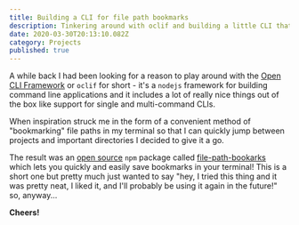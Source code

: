 ```yaml
---
title: Building a CLI for file path bookmarks
description: Tinkering around with oclif and building a little CLI that I published to npm
date: 2020-03-30T20:13:10.082Z
category: Projects
published: true
---
```

A while back I had been looking for a reason to play around with the [Open CLI Framework](https://oclif.io/) or `oclif` for short - it's a `nodejs` framework for building command line applications and it includes a lot of really nice things out of the box like support for single and multi-command CLIs.

When inspiration struck me in the form of a convenient method of "bookmarking" file paths in my terminal so that I can quickly jump between projects and important directories I decided to give it a go.

The result was an [open source](https://github.com/andrewbrey/file-path-bookmarks) `npm` package called [file-path-bookarks](https://www.npmjs.com/package/file-path-bookmarks) which lets you quickly and easily save bookmarks in your terminal! This is a short one but pretty much just wanted to say "hey, I tried this thing and it was pretty neat, I liked it, and I'll probably be using it again in the future!" so, anyway...

**Cheers!**